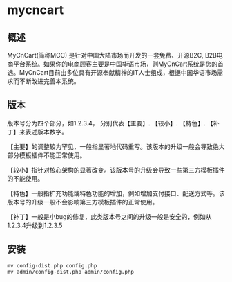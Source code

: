 # mycncart

## 概述
MyCnCart(简称MCC) 是针对中国大陆市场而开发的一套免费、开源B2C, B2B电商平台系统。如果你的电商顾客主要是中国华语市场，则MyCnCart系统是您的首选。MyCnCart目前由多位具有开源奉献精神的IT人士组成，根据中国华语市场需求而不断改进完善本系统。

## 版本
版本号分为四个部分，如1.2.3.4， 分别代表【主要】. 【较小】. 【特色】. 【补丁】来表述版本数字。

【主要】的调整较为罕见，一般指显著地代码重写。该版本的升级一般会导致绝大部分模板插件不能正常使用。

【较小】指针对核心架构的显著改变。该版本号的升级会导致一些第三方模板插件的不能使用。

【特色】一般指扩充功能或特色功能的增加，例如增加支付接口、配送方式等。该版本号的升级一般不会影响第三方模板插件的正常使用。

【补丁】一般是小bug的修复，此类版本号之间的升级一般是安全的，例如从1.2.3.4升级到1.2.3.5

 ## 安装

    mv config-dist.php config.php
    mv admin/config-dist.php admin/config.php
